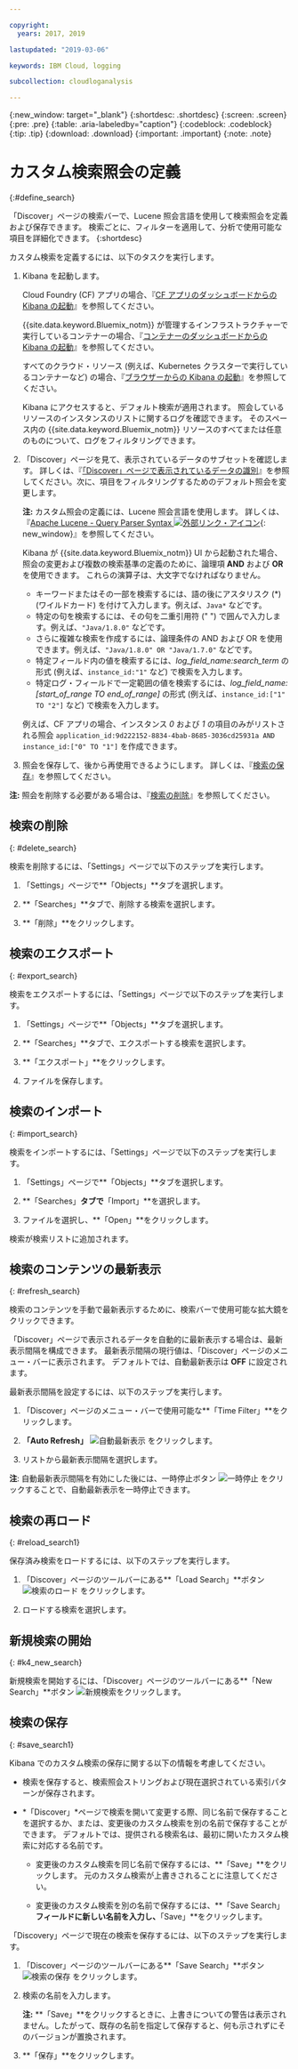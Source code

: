 ```yaml
---

copyright:
  years: 2017, 2019

lastupdated: "2019-03-06"

keywords: IBM Cloud, logging

subcollection: cloudloganalysis

---
```


{:new_window: target="_blank"}
{:shortdesc: .shortdesc}
{:screen: .screen}
{:pre: .pre}
{:table: .aria-labeledby="caption"}
{:codeblock: .codeblock}
{:tip: .tip}
{:download: .download}
{:important: .important}
{:note: .note}

# カスタム検索照会の定義
{:#define_search}

「Discover」ページの検索バーで、Lucene 照会言語を使用して検索照会を定義および保存できます。 検索ごとに、フィルターを適用して、分析で使用可能な項目を詳細化できます。
{:shortdesc}

カスタム検索を定義するには、以下のタスクを実行します。

1. Kibana を起動します。

    Cloud Foundry (CF) アプリの場合、『[CF アプリのダッシュボードからの Kibana の起動](/docs/services/CloudLogAnalysis/kibana?topic=cloudloganalysis-launch#launch_Kibana_from_cf_app)』を参照してください。

	{{site.data.keyword.Bluemix_notm}} が管理するインフラストラクチャーで実行しているコンテナーの場合、『[コンテナーのダッシュボードからの Kibana の起動](/docs/services/CloudLogAnalysis/kibana?topic=cloudloganalysis-launch#launch_Kibana_for_containers)』を参照してください。
    
    すべてのクラウド・リソース (例えば、Kubernetes クラスターで実行しているコンテナーなど) の場合、『[ブラウザーからの Kibana の起動](/docs/services/CloudLogAnalysis/kibana?topic=cloudloganalysis-launch#launch_Kibana_from_browser)』を参照してください。 
	
	Kibana にアクセスすると、デフォルト検索が適用されます。 照会しているリソースのインスタンスのリストに関するログを確認できます。 そのスペース内の {{site.data.keyword.Bluemix_notm}} リソースのすべてまたは任意のものについて、ログをフィルタリングできます。

2. 「Discover」ページを見て、表示されているデータのサブセットを確認します。 詳しくは、『[「Discover」ページで表示されているデータの識別](/docs/services/CloudLogAnalysis/kibana?topic=cloudloganalysis-analize_logs_interactively#identify_data)』を参照してください。次に、項目をフィルタリングするためのデフォルト照会を変更します。

    **注:** カスタム照会の定義には、Lucene 照会言語を使用します。 詳しくは、『[Apache Lucene - Query Parser Syntax  ![外部リンク・アイコン](../../../icons/launch-glyph.svg "外部リンク・アイコン")](https://lucene.apache.org/core/2_9_4/queryparsersyntax.html){: new_window}』を参照してください。
    
    Kibana が {{site.data.keyword.Bluemix_notm}} UI から起動された場合、照会の変更および複数の検索基準の定義のために、論理項 **AND** および **OR** を使用できます。 これらの演算子は、大文字でなければなりません。    
    
    * キーワードまたはその一部を検索するには、語の後にアスタリスク (*) (ワイルドカード) を付けて入力します。例えば、`Java*` などです。 
    * 特定の句を検索するには、その句を二重引用符 (" ") で囲んで入力します。例えば、`"Java/1.8.0"` などです。
    * さらに複雑な検索を作成するには、論理条件の AND および OR を使用できます。例えば、`"Java/1.8.0" OR "Java/1.7.0"` などです。
    * 特定フィールド内の値を検索するには、*log_field_name:search_term* の形式 (例えば、`instance_id:"1"` など) で検索を入力します。
    * 特定ログ・フィールドで一定範囲の値を検索するには、*log_field_name:[start_of_range TO end_of_range]* の形式 (例えば、`instance_id:["1" TO "2"]` など) で検索を入力します。

     例えば、CF アプリの場合、インスタンス *0* および *1* の項目のみがリストされる照会 `application_id:9d222152-8834-4bab-8685-3036cd25931a AND instance_id:["0" TO "1"]` を作成できます。 

3. 照会を保存して、後から再使用できるようにします。 詳しくは、『[検索の保存](/docs/services/CloudLogAnalysis/kibana?topic=cloudloganalysis-define_search#save_search1)』を参照してください。 

**注:** 照会を削除する必要がある場合は、『[検索の削除](/docs/services/CloudLogAnalysis/kibana?topic=cloudloganalysis-define_search#delete_search)』を参照してください。



## 検索の削除
{: #delete_search}

検索を削除するには、「Settings」ページで以下のステップを実行します。

1. 「Settings」ページで**「Objects」**タブを選択します。

2. **「Searches」**タブで、削除する検索を選択します。

3. **「削除」**をクリックします。


## 検索のエクスポート
{: #export_search}

検索をエクスポートするには、「Settings」ページで以下のステップを実行します。

1. 「Settings」ページで**「Objects」**タブを選択します。

2. **「Searches」**タブで、エクスポートする検索を選択します。

3. **「エクスポート」**をクリックします。

4. ファイルを保存します。

 
## 検索のインポート
{: #import_search}

検索をインポートするには、「Settings」ページで以下のステップを実行します。

1. 「Settings」ページで**「Objects」**タブを選択します。

2. **「Searches」**タブで**「Import」**を選択します。

3. ファイルを選択し、**「Open」**をクリックします。

検索が検索リストに追加されます。

## 検索のコンテンツの最新表示
{: #refresh_search}

検索のコンテンツを手動で最新表示するために、検索バーで使用可能な拡大鏡をクリックできます。 

「Discover」ページで表示されるデータを自動的に最新表示する場合は、最新表示間隔を構成できます。 最新表示間隔の現行値は、「Discover」ページのメニュー・バーに表示されます。 デフォルトでは、自動最新表示は **OFF** に設定されます。

最新表示間隔を設定するには、以下のステップを実行します。

1. 「Discover」ページのメニュー・バーで使用可能な**「Time Filter」**をクリックします。

2. **「Auto Refresh」** ![自動最新表示](images/auto_refresh_icon.jpg "自動最新表示") をクリックします。

3. リストから最新表示間隔を選択します。 

**注**: 自動最新表示間隔を有効にした後には、一時停止ボタン ![一時停止](images/auto_refresh_pause_icon.jpg "一時停止") をクリックすることで、自動最新表示を一時停止できます。


## 検索の再ロード
{: #reload_search1}

保存済み検索をロードするには、以下のステップを実行します。

1. 「Discover」ページのツールバーにある**「Load Search」**ボタン ![検索のロード](images/load_icon.jpg "検索のロード") をクリックします。

2. ロードする検索を選択します。 

## 新規検索の開始
{: #k4_new_search}

新規検索を開始するには、「Discover」ページのツールバーにある**「New Search」**ボタン ![新規検索](images/new_search_icon.jpg "新規検索")をクリックします。

## 検索の保存 
{: #save_search1}

Kibana でのカスタム検索の保存に関する以下の情報を考慮してください。

* 検索を保存すると、検索照会ストリングおよび現在選択されている索引パターンが保存されます。
* *「Discover」*ページで検索を開いて変更する際、同じ名前で保存することを選択するか、または、変更後のカスタム検索を別の名前で保存することができます。 デフォルトでは、提供される検索名は、最初に開いたカスタム検索に対応する名前です。

    * 変更後のカスタム検索を同じ名前で保存するには、**「Save」**をクリックします。 元のカスタム検索が上書きされることに注意してください。 
	
	* 変更後のカスタム検索を別の名前で保存するには、**「Save Search」**フィールドに新しい名前を入力し、**「Save」**をクリックします。 


「Discovery」ページで現在の検索を保存するには、以下のステップを実行します。

1. 「Discover」ページのツールバーにある**「Save Search」**ボタン ![検索の保存](images/save_search_icon.jpg "検索の保存") をクリックします。

2. 検索の名前を入力します。

    **注:** **「Save」**をクリックするときに、上書きについての警告は表示されません。したがって、既存の名前を指定して保存すると、何も示されずにそのバージョンが置換されます。

3. **「保存」**をクリックします。 
